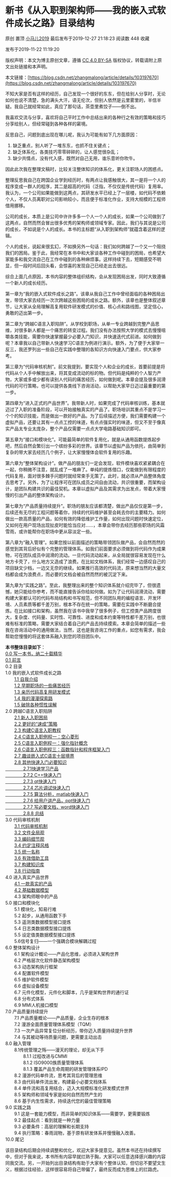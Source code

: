 新书《从入职到架构师——我的嵌入式软件成长之路》目录结构
============================

原创 置顶 [小马儿2019](https://me.csdn.net/zhangmalong) 最后发布于2019-12-27 21:18:23 阅读数 448 收藏

发布于2019-11-22 11:19:20

[](http://creativecommons.org/licenses/by-sa/4.0/)版权声明：本文为博主原创文章，遵循 [CC 4.0 BY-SA](http://creativecommons.org/licenses/by-sa/4.0/) 版权协议，转载请附上原文出处链接和本声明。

本文链接：[https://blog.csdn.net/zhangmalong/article/details/103197670](https://blog.csdn.net/zhangmalong/article/details/103197670)



不知大家是否有这样的经历，自己发现一个很好的东东，但在给别人分享时，无论如何也说不清楚，急的满头大汗，语无伦次，但别人依然是云里雾里的，半信半疑。我自己就经常如此，真应了那句话，茶壶里煮饺子——倒不出。

我喜欢交流与分享，喜欢将自己平时工作中总结出来的各种行之有效的策略和技巧分享给别人，但经常碰到各种各样的窘境。

反思自己，问题到底出现在哪儿呢，我认为可能有如下几方面原因：

1.  缺乏重点，别人听了一堆东东，也抓不住关键点；
2.  缺乏体系化，各类技巧零零碎碎的，让人感觉很杂乱；
3.  缺少共情点，没有代入感，既然对自己无用，谁乐意听你吹牛。

因此此次我在整理文稿时，比较关注整体知识的体系化，更关注职场人的困惑点。

整理反思我自己在跨国企业学到经历时，有两点让我感触很大，其一是将一个人的程序变成一群人的程序，其二是超高的代码（泛指，不仅仅是传统代码）复用率。我认为，一个公司如果能做到这两点，其研发水平已经上了一层楼，如代码不依赖个人，不仅人员离职对公司影响较小，而且便于标准化作业，支持大规模的工程师借用挪移。

公司的成长，本质上是公司中许许多多一个人一个人的成长，如果一个公司做到了这两点，自然而然会冒出很多优秀的架构师或领域专家。因此，我们与其说是公司的成长，不如说是个人的成长。本书的主标题“从入职到架构师”就蕴含着这样的逻辑。

个人的成长，说起来很玄幻，不如换另外一句话：我们如何跨越了一个又一个阻挠我们的困局。鉴于此，我经常在本书中和大家谈各种工作中碰到的困局，也希望大家能多和我交流自己在工作中碰到的各种麻烦事。这样持续下去，短期感受不明显，但一段时间后回头看，会惊喜的发现自己已经走出去很远。

综合上面几点原因，本书内容的整体组织结构，会从发现困局出发，同时大致遵循一个新人的成长经历。

第一章为“我的嵌入式软件成长之路”。该章从我自己工作中曾经面临的各种困局出发，带领大家去经历一次次跨越这些困局的成长之路。额外，该章也是整体叙述章节，让大家从全局理解高复用软件研发模式的价值、核心点和路线图，坚定信心，勇敢的迈出第一步。

第二章为“跨越C语言入职陷阱”。从学校到职场，从单一专业跨越到完整产品思维，对很多新人都是一个痛苦的转变过程。我们没有办法按照大学的模式去慢慢咀嚼各类技能，需要你快速掌握最少必要入门知识，并快速迭代式前进。如何做到呢？本章我以自己带新人快速学习C语言为例进行演示。额外，为了便于大家举一反三，我还罗列出一些自己在实践中整理的各知识方向快速入门要点，供大家参考。

第三章为“代码审核机制”。前文我提到，要实现个人和企业的成长，首要前提是将代码从个人手中解放出来，将其变成流动的标的物。但代码是纯粹的个人智力产物，大家或多或少都有读别人代码的痛苦经历，如何做到呢。本章会提及很多润滑代码的可行策略，也可以提供各类线下咨询活动，以帮助大家早日迈过最重要的第一步。

第四章为“进入正式的产品世界”。我带新人时，如果完成了代码审核训练，基本就迈过了入职的准备阶段，可以开始接触真实的产品了。职场培训其重点不是学习一个个的知识技能，而是做出一款好的产品。为了后续描述方便，我们需要构建一个虚拟产品，还要让其有一点点工控的味道，有点点强实时的味道，但又不至于像真实产品太专业太庞杂，整个产品仅需要一点点大学电路基础知识即可。

第五章为“接口和模块化”。可能最简单的软件复用化，就是从通用函数提炼起步吧，然后自然会繁衍出一个缤纷多彩的世界。该章节以虚拟产品为依托，由简单到复杂的带大家去经历几个例子，让大家慢慢体会软件复用的乐趣。

第六章为“整体架构设计”。做产品的朋友们一定会发现，软件模块喜欢紧紧耦合在一起，你稍微不注意，就乱成了一堆麻了。单纯的提炼借口，仅能做到有限程度的代码复用，面对很多棘手问题时就经常束手无策了。此时，就必须从产品整体角度去思考了。另外，为了让程序可在团队成员之间自由流动，共识很重要，而架构设计，是团队构建共识的最佳契机。本章以虚拟产品及其需求为出发点，带着大家慢慢的引出产品的整体架构设计。

第七章为“产品质量持续提升”。职场的朋友应该都清楚，做出产品仅仅是第一步，后续还有无尽的工程问题等着你，持续的代码维护甚至会耗去你的主要精力。如何做出一款高质量的产品，如何有效的降低维护工作量，如何出现问题时快速定位，又如何在用户现场出现扯皮时能恰当应对……，本章会带你去经历那些职场的风霜雪雨，或许能帮你在职场中更从容淡定一些。

第八章为“融入管理”。如果您按以前面描述的策略带领团队做产品，会自然而然的感觉到其背后好似有个完整的管理体系。如我们前面要求必须做到将代码作为成果物，可在团队成员中润滑的流动。一旦代码流动起来，从全局就很容易发现在什么地方卡壳了，什么地方又造成了浪费。在比如文档体系，我们经常一边感叹自己的项目缺文少档，一边又无奈的继续。如果推行高效的代码流，原来想当然的大量文档都会成为浪费点，而必要的文档会被自然而然的被沉淀下来。

第九章为“实践之路”。至此，我整理出来的整个知识体系就介绍完毕了，但很遗憾，她只能给你参考，而不能直接告诉你给如何做。如为了让代码润滑流动，需要构建大家都认可的代码布局结构和书写规范，但不同团队用的编程语言、开发环境、人员素质等都千差万别，根本不存在统一的策略，需要在实践中不断磨合提炼。在比如接口和架构，虽然我在该书中我举了很多例子，但工控类产品跨度很大，复杂度、代码量、实时性、可靠性、进度和成本约束等特性都千差万别，也很难有标准的策略，需要大家结合着自己的产品去持续摸索。本章会简单的描述一些我在咨询活动中的通用做法，当然，这也是我咨询工作的重点，如您有需求，我会帮助您慢慢的将这套体系融入到您的项目团队中。

**本书整体目录如下**：  
[0.0 写一本书，纳二十载精华](https://blog.csdn.net/zhangmalong/article/details/103065005)  
[0.1 前言](https://blog.csdn.net/zhangmalong/article/details/103147445)  
0.2 目录  
1.0 我的嵌入式软件成长之路  
　　[1.1 自我介绍](https://blog.csdn.net/zhangmalong/article/details/103270623)  
　　[1.2 早期职场的一些痛苦经历](https://blog.csdn.net/zhangmalong/article/details/103307984)  
　　[1.3 亲历代码高复用研发模式](https://blog.csdn.net/zhangmalong/article/details/103417351)  
　　[1.4 我的漫漫探索路](https://blog.csdn.net/zhangmalong/article/details/103523930)  
　　[1.5 破除各种惯性误解](https://blog.csdn.net/zhangmalong/article/details/103626982)  
2.0 跨越C语言入职陷阱  
　　[2.1 新人入职困局](https://blog.csdn.net/zhangmalong/article/details/103729568)  
　　[2.2 更好的“速成”策略](https://blog.csdn.net/zhangmalong/article/details/103729650)  
　　[2.3 构建C语言入职教程](https://blog.csdn.net/zhangmalong/article/details/103814489)  
　　[2.4 C语言入职例程一：空心菱形](https://blog.csdn.net/zhangmalong/article/details/103933188)  
　　[2.5 C语言入职例程一：强化指针概念](https://blog.csdn.net/zhangmalong/article/details/104019400)  
　　[2.6 C语言入职例程三：函数指针和程序框架入门](https://blog.csdn.net/zhangmalong/article/details/104122879)  
　　[2.7 趣谈嵌入式C语言十层境界](https://blog.csdn.net/zhangmalong/article/details/104208128)  
　　[2.8 其他快速入门必要知识  
　　　　2.7.1快速学习产品  
　　　　2.7.2 C++快速入门  
　　　　2.7.3 qt快速入门  
　　　　2.7.4 芯片调试快速入门  
　　　　2.7.5 算法分析，matlab快速入门  
　　　　2.7.6 给用户讲产品，ppt快速入门  
　　　　2.7.7 写必要文档，word快速入门  
　　　　2.8.8 总结](https://blog.csdn.net/zhangmalong/article/details/104208165)  
3.0 代码审核机制  
　　[3.1 代码审核机制](https://blog.csdn.net/zhangmalong/article/details/104308175)  
　　[3.2 文件全局观](https://blog.csdn.net/zhangmalong/article/details/104423898)  
　　[3.3 编码细节观](https://blog.csdn.net/zhangmalong/article/details/104424040)  
　　[3.4 约定注释风格](https://blog.csdn.net/zhangmalong/article/details/104552475)  
　　[3.5 统一名称](https://blog.csdn.net/zhangmalong/article/details/104552678)  
　　[3.6 有效借助工具](https://blog.csdn.net/zhangmalong/article/details/104689446)  
　　[3.7 构建知识库](https://blog.csdn.net/zhangmalong/article/details/104689613)  
　　[3.8 行动指南](https://blog.csdn.net/zhangmalong/article/details/104689785)  
4.0 进入真实产品世界  
　　[4.1 一款真实的产品](https://blog.csdn.net/zhangmalong/article/details/104834110)  
　　[4.2 基础数据模型](https://blog.csdn.net/zhangmalong/article/details/104988018)  
　　4.3 架构师眼中的产品  
5.0 接口和模块化  
　　5.1 模块化，知易行难  
　　5.2 起步，从通用函数下手  
　　5.3 遥测类数据模型接口提炼  
　　5.4 日志类数据模型接口提炼  
　　5.5 设定值类数据模型接口提炼  
　　5.6信号复归——一个强耦合模块解耦过程  
6.0 整体架构设计  
　　6.1 架构设计概论——产品化思维，必须进入架构世界  
　　6.2 严格层次化软件静态架构模型  
　　6.3 动态架构执行框架  
　　6.4 配置软件模型  
　　6.5 维护软件模型  
　　6.6 虚拟设备模型  
　　6.7 元件化模型，元件化和脚本，几乎是架构世界的通行证  
　　6.8 分布式体系  
　　6.9 MMI人机接口模型  
7.0 产品质量持续提升  
　　7.1 产品质量概论——产品质量，企业生存的根本  
　　7.2 漫游全面质量管理体系模型（TQM）  
　　7.3 一次产品异常复位分析经历，带你迈入质量持续提升世界  
　　7.4 与其被动等待质量问题，更需要主动出击  
8.0 融入管理  
　　8.1传统管理之殇——漫天的理论，却无从下手  
　　　　8.1.1 过程改进与CMMI  
　　　　8.1.2 ISO9000族质量管理体系  
　　　　8.1.3 覆盖产品生命周期的研发管理体系IPD  
　　8.2 漫游代码单件流，思考其背后的管理思维  
　　8.3 由代码单件流出发，构建最小必要文档体系  
　　8.4 单件流和高复用结合，迈入大规模标准化研发模式世界  
　　8.5 架构师和领域专家是如何自然而然产生的  
　　8.6 基于内生性需求，持续迭代您的最佳管理策略  
9.0 实践之路  
　　9.1 这是一套能力模型，而非简单的知识体系——需要学，更需要锻炼  
　　9.2 最佳起点：看到就是一种力量  
　　9.3 必要条件：高层的理解和长期支持  
　　9.4 执行策略：春雨润物，基于原有研发体系并慢慢融入改善。  
10.0 尾记

该目录结构后期会持续调整和优化，欢迎大家多提意见。虽然本书还在持续撰写中，但对于我来说，本书所有内容早就烂熟于胸，大家可以任意选择感兴趣的内容同我交流。另，一开始列出目录结构有助于大家有个整体认知，但切忌不要望文生义，根据过往经验，这样很容易将自己带偏了，最终反而成为思维上的拦路虎。